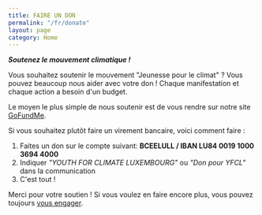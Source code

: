 ```yaml
---
title: FAIRE UN DON
permalink: "/fr/donate"
layout: page
category: Home
---
```


<em> **Soutenez le mouvement climatique !** </em>

Vous souhaitez soutenir le mouvement "Jeunesse pour le climat" ? Vous pouvez beaucoup nous aider avec votre don ! Chaque manifestation et chaque action a besoin d'un budget.

Le moyen le plus simple de nous soutenir est de vous rendre sur notre site [GoFundMe](https://www.gofundme.com/f/20th-of-september-action-funding).

Si vous souhaitez plutôt faire un virement bancaire, voici comment faire :

1. Faites un don sur le compte suivant:
   **BCEELULL / IBAN LU84 0019 1000 3694 4000**
2. Indiquer _"YOUTH FOR CLIMATE LUXEMBOURG"_ ou _"Don pour YFCL"_ dans la communication
3. C'est tout !
 
 Merci pour votre soutien ! Si vous voulez en faire encore plus, vous pouvez toujours [vous engager](get-involved).